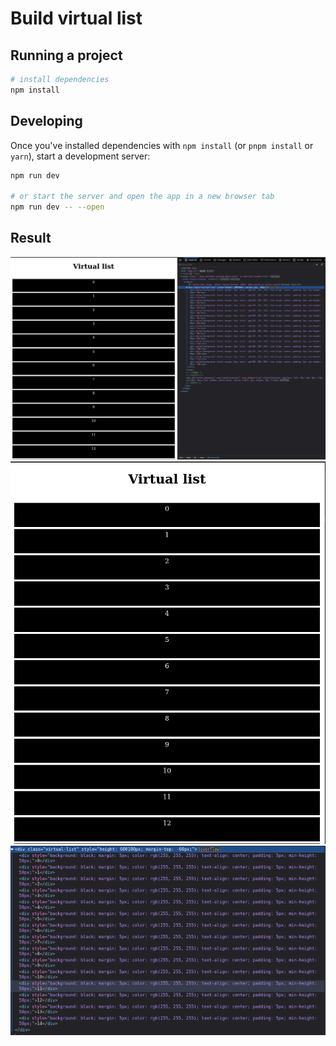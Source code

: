 # Build virtual list

## Running a project

```bash
# install dependencies
npm install
```

## Developing

Once you've installed dependencies with `npm install` (or `pnpm install` or `yarn`), start a development server:

```bash
npm run dev

# or start the server and open the app in a new browser tab
npm run dev -- --open
```

## Result

[![Result video](./static/video-image.png)](./static/video.webm)
![Result image](./static/result-image.png)
![Result image](./static/result.png)
